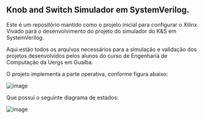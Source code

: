 ## Knob and Switch Simulador em SystemVerilog.

Este é um repositório mantido como o projeto inicial para configurar o Xilinx Vivado para o desenvolvimento
do projeto do simulador do K&S em SystemVerilog.

Aqui estão todos os arquivos necessários para a simulação e validação dos projetos desenvolvidos pelos alunos
do curso de Engenharia de Computação da Uergs em Guaíba.

O projeto implementa a parte operativa, conforme figura abaixo:

![image](https://user-images.githubusercontent.com/62797783/204447060-ae4cb8d0-6ffc-4ab5-a3a4-d051436d578d.png)


Que possui o seguinte diagrama de estados:

![image](https://user-images.githubusercontent.com/62797783/204446899-cedf104f-da6c-4871-99fc-36e00ecea5b2.png)

